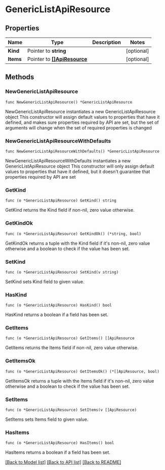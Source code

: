 # GenericListApiResource

## Properties

Name | Type | Description | Notes
------------ | ------------- | ------------- | -------------
**Kind** | Pointer to **string** |  | [optional] 
**Items** | Pointer to [**[]ApiResource**](ApiResource.md) |  | [optional] 

## Methods

### NewGenericListApiResource

`func NewGenericListApiResource() *GenericListApiResource`

NewGenericListApiResource instantiates a new GenericListApiResource object
This constructor will assign default values to properties that have it defined,
and makes sure properties required by API are set, but the set of arguments
will change when the set of required properties is changed

### NewGenericListApiResourceWithDefaults

`func NewGenericListApiResourceWithDefaults() *GenericListApiResource`

NewGenericListApiResourceWithDefaults instantiates a new GenericListApiResource object
This constructor will only assign default values to properties that have it defined,
but it doesn't guarantee that properties required by API are set

### GetKind

`func (o *GenericListApiResource) GetKind() string`

GetKind returns the Kind field if non-nil, zero value otherwise.

### GetKindOk

`func (o *GenericListApiResource) GetKindOk() (*string, bool)`

GetKindOk returns a tuple with the Kind field if it's non-nil, zero value otherwise
and a boolean to check if the value has been set.

### SetKind

`func (o *GenericListApiResource) SetKind(v string)`

SetKind sets Kind field to given value.

### HasKind

`func (o *GenericListApiResource) HasKind() bool`

HasKind returns a boolean if a field has been set.

### GetItems

`func (o *GenericListApiResource) GetItems() []ApiResource`

GetItems returns the Items field if non-nil, zero value otherwise.

### GetItemsOk

`func (o *GenericListApiResource) GetItemsOk() (*[]ApiResource, bool)`

GetItemsOk returns a tuple with the Items field if it's non-nil, zero value otherwise
and a boolean to check if the value has been set.

### SetItems

`func (o *GenericListApiResource) SetItems(v []ApiResource)`

SetItems sets Items field to given value.

### HasItems

`func (o *GenericListApiResource) HasItems() bool`

HasItems returns a boolean if a field has been set.


[[Back to Model list]](../README.md#documentation-for-models) [[Back to API list]](../README.md#documentation-for-api-endpoints) [[Back to README]](../README.md)


